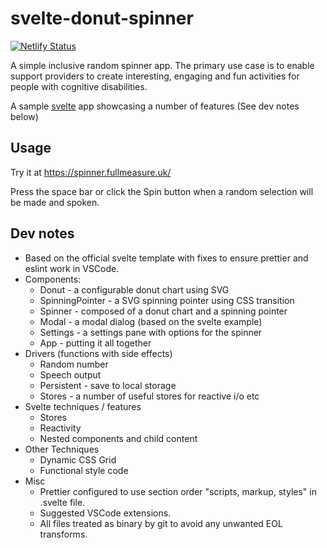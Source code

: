 # svelte-donut-spinner

[![Netlify Status](https://api.netlify.com/api/v1/badges/6433aefa-5315-4b0b-913a-9796b6bc55d1/deploy-status)](https://app.netlify.com/sites/elegant-dubinsky-0761a9/deploys)

A simple inclusive random spinner app. The primary use case is to enable support providers to create interesting, engaging and fun activities for people with cognitive disabilities.

A sample [svelte](https://github.com/sveltejs/svelte) app showcasing a number of features (See dev notes below)

## Usage

Try it at https://spinner.fullmeasure.uk/

Press the space bar or click the Spin button when a random selection will be made and spoken.

## Dev notes

- Based on the official svelte template with fixes to ensure prettier and eslint work in VSCode.
- Components:
  - Donut - a configurable donut chart using SVG
  - SpinningPointer - a SVG spinning pointer using CSS transition
  - Spinner - composed of a donut chart and a spinning pointer
  - Modal - a modal dialog (based on the svelte example)
  - Settings - a settings pane with options for the spinner
  - App - putting it all together
- Drivers (functions with side effects)
  - Random number
  - Speech output
  - Persistent - save to local storage
  - Stores - a number of useful stores for reactive i/o etc
- Svelte techniques / features
  - Stores
  - Reactivity
  - Nested components and child content
- Other Techniques
  - Dynamic CSS Grid
  - Functional style code
- Misc
  - Prettier configured to use section order "scripts, markup, styles" in .svelte file.
  - Suggested VSCode extensions.
  - All files treated as binary by git to avoid any unwanted EOL transforms.
